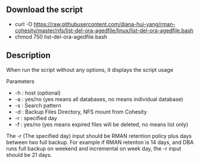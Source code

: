 ## Download the script
- curl -O https://raw.githubusercontent.com/diana-hui-yang/rman-cohesity/master/nfs/list-del-ora-agedfile/linux/list-del-ora-agedfile.bash
- chmod 750 list-del-ora-agedfile.bash

## Description
When run the script without any options, it displays the script usage

Parameters

- -h : host (optional)
- -a : yes/no (yes means all databases, no means individual database)
- -s : Search pattern
- -d : Backup Files Directory, NFS mount from Cohesity
- -r : specified day
- -f : yes/no (yes means expired files will be deleted, no means list only)

The -r (The specified day) input should be RMAN retention policy plus days between two full backup. For example if RMAN retenton is 14 days, and DBA runs full
backup on weekend and incremental on week day, the -r input should be 21 days. 
